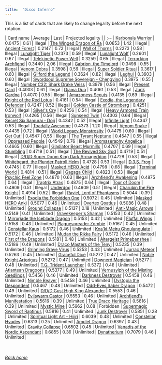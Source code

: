 ```yaml
---
title:  "Disco Inferno"
---
```


This is a list of cards that are likely to change legality before the next rotation.

| Card name | Average | Last | Projected legality |
| :-- |
[Karbonala Warrior](https://db.ygoprodeck.com/card/?search=Karbonala%20Warrior) | 0.0475 | 0.61 | Illegal |
[The Winged Dragon of Ra](https://db.ygoprodeck.com/card/?search=The%20Winged%20Dragon%20of%20Ra) | 0.0853 | 1.42 | Illegal |
[Ancient Forest](https://db.ygoprodeck.com/card/?search=Ancient%20Forest) | 0.2147 | 0.72 | Illegal |
[Wall of Thorns](https://db.ygoprodeck.com/card/?search=Wall%20of%20Thorns) | 0.2273 | 0.58 | Illegal |
[Lunalight Tiger](https://db.ygoprodeck.com/card/?search=Lunalight%20Tiger) | 0.2373 | 0.59 | Illegal |
[Lunalight Wolf](https://db.ygoprodeck.com/card/?search=Lunalight%20Wolf) | 0.2601 | 0.67 | Illegal |
[Telekinetic Power Well](https://db.ygoprodeck.com/card/?search=Telekinetic%20Power%20Well) | 0.3259 | 0.65 | Illegal |
[Terrorking Archfiend](https://db.ygoprodeck.com/card/?search=Terrorking%20Archfiend) | 0.3440 | 2.06 | Illegal |
[Gabrion, the Timelord](https://db.ygoprodeck.com/card/?search=Gabrion,%20the%20Timelord) | 0.3498 | 0.55 | Illegal |
[Venom Cobra](https://db.ygoprodeck.com/card/?search=Venom%20Cobra) | 0.3598 | 0.56 | Illegal |
[Super Soldier Ritual](https://db.ygoprodeck.com/card/?search=Super%20Soldier%20Ritual) | 0.3617 | 0.60 | Illegal |
[Gilford the Legend](https://db.ygoprodeck.com/card/?search=Gilford%20the%20Legend) | 0.3624 | 0.82 | Illegal |
[Leghul](https://db.ygoprodeck.com/card/?search=Leghul) | 0.3903 | 0.60 | Illegal |
[Swordsoul Supreme Sovereign - Chengying](https://db.ygoprodeck.com/card/?search=Swordsoul%20Supreme%20Sovereign%20-%20Chengying) | 0.3975 | 0.55 | Illegal |
[Number C32: Shark Drake Veiss](https://db.ygoprodeck.com/card/?search=Number%20C32:%20Shark%20Drake%20Veiss) | 0.3979 | 0.56 | Illegal |
[Present Card](https://db.ygoprodeck.com/card/?search=Present%20Card) | 0.4003 | 0.61 | Illegal |
[Ojama Duo](https://db.ygoprodeck.com/card/?search=Ojama%20Duo) | 0.4061 | 0.53 | Illegal |
[Junk Gardna](https://db.ygoprodeck.com/card/?search=Junk%20Gardna) | 0.4070 | 0.55 | Illegal |
[Amazoness Scouts](https://db.ygoprodeck.com/card/?search=Amazoness%20Scouts) | 0.4135 | 0.69 | Illegal |
[Knight of the Red Lotus](https://db.ygoprodeck.com/card/?search=Knight%20of%20the%20Red%20Lotus) | 0.4161 | 0.54 | Illegal |
[Exodia, the Legendary Defender](https://db.ygoprodeck.com/card/?search=Exodia,%20the%20Legendary%20Defender) | 0.4247 | 0.52 | Illegal |
[Golden Castle of Stromberg](https://db.ygoprodeck.com/card/?search=Golden%20Castle%20of%20Stromberg) | 0.4251 | 0.53 | Illegal |
[Silver's Cry](https://db.ygoprodeck.com/card/?search=Silver's%20Cry) | 0.4256 | 0.54 | Illegal |
[Heavy Armored Train Ironwolf](https://db.ygoprodeck.com/card/?search=Heavy%20Armored%20Train%20Ironwolf) | 0.4265 | 0.56 | Illegal |
[Sunseed Twin](https://db.ygoprodeck.com/card/?search=Sunseed%20Twin) | 0.4303 | 0.64 | Illegal |
[Secret Six Samurai - Doji](https://db.ygoprodeck.com/card/?search=Secret%20Six%20Samurai%20-%20Doji) | 0.4342 | 0.52 | Illegal |
[Infinite Light](https://db.ygoprodeck.com/card/?search=Infinite%20Light) | 0.4347 | 0.53 | Illegal |
[Toadally Awesome](https://db.ygoprodeck.com/card/?search=Toadally%20Awesome) | 0.4373 | 1.20 | Illegal |
[Venom Snake](https://db.ygoprodeck.com/card/?search=Venom%20Snake) | 0.4435 | 0.72 | Illegal |
[World Legacy Monstrosity](https://db.ygoprodeck.com/card/?search=World%20Legacy%20Monstrosity) | 0.4475 | 0.60 | Illegal |
[Get Out!](https://db.ygoprodeck.com/card/?search=Get%20Out!) | 0.4547 | 0.55 | Illegal |
[The Tyrant Neptune](https://db.ygoprodeck.com/card/?search=The%20Tyrant%20Neptune) | 0.4547 | 0.55 | Illegal |
[Oppressed People](https://db.ygoprodeck.com/card/?search=Oppressed%20People) | 0.4549 | 0.76 | Illegal |
[Aromaseraphy Angelica](https://db.ygoprodeck.com/card/?search=Aromaseraphy%20Angelica) | 0.4665 | 0.60 | Illegal |
[Gladiator Beast Murmillo](https://db.ygoprodeck.com/card/?search=Gladiator%20Beast%20Murmillo) | 0.4707 | 0.69 | Illegal |
[Stumbling](https://db.ygoprodeck.com/card/?search=Stumbling) | 0.4719 | 0.51 | Illegal |
[The Revived Sky God](https://db.ygoprodeck.com/card/?search=The%20Revived%20Sky%20God) | 0.4719 | 0.51 | Illegal |
[D/D/D Super Doom King Dark Armageddon](https://db.ygoprodeck.com/card/?search=D/D/D%20Super%20Doom%20King%20Dark%20Armageddon) | 0.4728 | 0.53 | Illegal |
[Whitebeard, the Plunder Patroll Helm](https://db.ygoprodeck.com/card/?search=Whitebeard,%20the%20Plunder%20Patroll%20Helm) | 0.4728 | 0.53 | Illegal |
[D.3.S. Frog](https://db.ygoprodeck.com/card/?search=D.3.S.%20Frog) | 0.4745 | 0.77 | Illegal |
[Masked HERO Acid](https://db.ygoprodeck.com/card/?search=Masked%20HERO%20Acid) | 0.4798 | 0.68 | Illegal |
[Terminal World](https://db.ygoprodeck.com/card/?search=Terminal%20World) | 0.4814 | 0.51 | Illegal |
[Gagaga Child](https://db.ygoprodeck.com/card/?search=Gagaga%20Child) | 0.4823 | 0.53 | Illegal |
[Psychic Feel Zone](https://db.ygoprodeck.com/card/?search=Psychic%20Feel%20Zone) | 0.4870 | 0.63 | Illegal |
[Archfiend's Awakening](https://db.ygoprodeck.com/card/?search=Archfiend's%20Awakening) | 0.4875 | 0.64 | Illegal |
[Traptrix Atrax](https://db.ygoprodeck.com/card/?search=Traptrix%20Atrax) | 0.4875 | 0.64 | Illegal |
[Tour of Doom](https://db.ygoprodeck.com/card/?search=Tour%20of%20Doom) | 0.4909 | 0.51 | Illegal |
[Underdog](https://db.ygoprodeck.com/card/?search=Underdog) | 0.4909 | 0.51 | Illegal |
[Charubin the Fire Knight](https://db.ygoprodeck.com/card/?search=Charubin%20the%20Fire%20Knight) | 0.4914 | 0.52 | Illegal |
[Raviel, Lord of Phantasms](https://db.ygoprodeck.com/card/?search=Raviel,%20Lord%20of%20Phantasms) | 0.5044 | 0.39 | Unlimited |
[Exodia the Forbidden One](https://db.ygoprodeck.com/card/?search=Exodia%20the%20Forbidden%20One) | 0.5072 | 0.45 | Unlimited |
[Masked HERO Anki](https://db.ygoprodeck.com/card/?search=Masked%20HERO%20Anki) | 0.5077 | 0.46 | Unlimited |
[Overtex Qoatlus](https://db.ygoprodeck.com/card/?search=Overtex%20Qoatlus) | 0.5086 | 0.48 | Unlimited |
[Ground Collapse](https://db.ygoprodeck.com/card/?search=Ground%20Collapse) | 0.5137 | 0.18 | Unlimited |
[Anti-Magic Arrows](https://db.ygoprodeck.com/card/?search=Anti-Magic%20Arrows) | 0.5149 | 0.41 | Unlimited |
[Gravekeeper's Shaman](https://db.ygoprodeck.com/card/?search=Gravekeeper's%20Shaman) | 0.5153 | 0.42 | Unlimited |
[Mirrorjade the Iceblade Dragon](https://db.ygoprodeck.com/card/?search=Mirrorjade%20the%20Iceblade%20Dragon) | 0.5153 | 0.42 | Unlimited |
[Fluffal Wings](https://db.ygoprodeck.com/card/?search=Fluffal%20Wings) | 0.5158 | 0.43 | Unlimited |
[Plaguespreader Zombie](https://db.ygoprodeck.com/card/?search=Plaguespreader%20Zombie) | 0.5167 | 0.45 | Unlimited |
[Constellar Kaus](https://db.ygoprodeck.com/card/?search=Constellar%20Kaus) | 0.5172 | 0.46 | Unlimited |
[Koa'ki Meiru Ghoulungulate](https://db.ygoprodeck.com/card/?search=Koa'ki%20Meiru%20Ghoulungulate) | 0.5172 | 0.46 | Unlimited |
[Mudan the Rikka Fairy](https://db.ygoprodeck.com/card/?search=Mudan%20the%20Rikka%20Fairy) | 0.5172 | 0.46 | Unlimited |
[First of the Dragons](https://db.ygoprodeck.com/card/?search=First%20of%20the%20Dragons) | 0.5181 | 0.48 | Unlimited |
[Altergeist Primebanshee](https://db.ygoprodeck.com/card/?search=Altergeist%20Primebanshee) | 0.5186 | 0.49 | Unlimited |
[Draco Masters of the Tenyi](https://db.ygoprodeck.com/card/?search=Draco%20Masters%20of%20the%20Tenyi) | 0.5235 | 0.39 | Unlimited |
[Grinning Grave Virus](https://db.ygoprodeck.com/card/?search=Grinning%20Grave%20Virus) | 0.5253 | 0.43 | Unlimited |
[Jurrac Meteor](https://db.ygoprodeck.com/card/?search=Jurrac%20Meteor) | 0.5263 | 0.45 | Unlimited |
[Graceful Dice](https://db.ygoprodeck.com/card/?search=Graceful%20Dice) | 0.5272 | 0.47 | Unlimited |
[Noble Knight Artorigus](https://db.ygoprodeck.com/card/?search=Noble%20Knight%20Artorigus) | 0.5272 | 0.47 | Unlimited |
[Downerd Magician](https://db.ygoprodeck.com/card/?search=Downerd%20Magician) | 0.5277 | 0.48 | Unlimited |
[T.G. Trident Launcher](https://db.ygoprodeck.com/card/?search=T.G.%20Trident%20Launcher) | 0.5372 | 0.48 | Unlimited |
[Atlantean Dragoons](https://db.ygoprodeck.com/card/?search=Atlantean%20Dragoons) | 0.5377 | 0.49 | Unlimited |
[Vernusylph of the Misting Seedlings](https://db.ygoprodeck.com/card/?search=Vernusylph%20of%20the%20Misting%20Seedlings) | 0.5456 | 0.46 | Unlimited |
[Darkness Destroyer](https://db.ygoprodeck.com/card/?search=Darkness%20Destroyer) | 0.5458 | 0.46 | Unlimited |
[Nimble Beaver](https://db.ygoprodeck.com/card/?search=Nimble%20Beaver) | 0.5458 | 0.46 | Unlimited |
[Dystopia the Despondent](https://db.ygoprodeck.com/card/?search=Dystopia%20the%20Despondent) | 0.5467 | 0.48 | Unlimited |
[Odd-Eyes Saber Dragon](https://db.ygoprodeck.com/card/?search=Odd-Eyes%20Saber%20Dragon) | 0.5472 | 0.49 | Unlimited |
[D/D/D Gust High King Alexander](https://db.ygoprodeck.com/card/?search=D/D/D%20Gust%20High%20King%20Alexander) | 0.5553 | 0.46 | Unlimited |
[Evilswarm Castor](https://db.ygoprodeck.com/card/?search=Evilswarm%20Castor) | 0.5553 | 0.46 | Unlimited |
[Archfiend's Manifestation](https://db.ygoprodeck.com/card/?search=Archfiend's%20Manifestation) | 0.5616 | 0.39 | Unlimited |
[True Draco Heritage](https://db.ygoprodeck.com/card/?search=True%20Draco%20Heritage) | 0.5616 | 0.39 | Unlimited |
[Mystic Mine](https://db.ygoprodeck.com/card/?search=Mystic%20Mine) | 0.5662 | 0.08 | Forbidden |
[Supermagic Sword of Raptinus](https://db.ygoprodeck.com/card/?search=Supermagic%20Sword%20of%20Raptinus) | 0.5816 | 0.41 | Unlimited |
[Junk Destroyer](https://db.ygoprodeck.com/card/?search=Junk%20Destroyer) | 0.5851 | 0.28 | Unlimited |
[Spiritual Light Art - Hijiri](https://db.ygoprodeck.com/card/?search=Spiritual%20Light%20Art%20-%20Hijiri) | 0.6039 | 0.48 | Unlimited |
[Constellar Hyades](https://db.ygoprodeck.com/card/?search=Constellar%20Hyades) | 0.6313 | 0.25 | Unlimited |
[Amulet Dragon](https://db.ygoprodeck.com/card/?search=Amulet%20Dragon) | 0.6397 | 0.43 | Unlimited |
[Gravity Collapse](https://db.ygoprodeck.com/card/?search=Gravity%20Collapse) | 0.6502 | 0.45 | Unlimited |
[Vanadis of the Nordic Ascendant](https://db.ygoprodeck.com/card/?search=Vanadis%20of%20the%20Nordic%20Ascendant) | 0.6855 | 0.39 | Unlimited |
[Dynatherium](https://db.ygoprodeck.com/card/?search=Dynatherium) | 0.7079 | 0.46 | Unlimited |

<br>

###### [Back home](index)